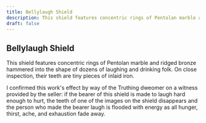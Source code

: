 ```yaml
---
title: Bellylaugh Shield
description: This shield features concentric rings of Pentolan marble and ridged bronze hammered into the...
draft: false
---
```


## Bellylaugh Shield

This shield features concentric rings of Pentolan marble and ridged bronze hammered into the
shape of dozens of laughing and drinking folk. On close inspection, their teeth are tiny pieces
of inlaid iron.

I confirmed this work's effect by way of the Truthing dweomer on a witness provided by the
seller: if the bearer of this shield is made to laugh hard enough to hurt, the teeth of one of
the images on the shield disappears and the person who made the bearer laugh is flooded with
energy as all hunger, thirst, ache, and exhaustion fade away.
